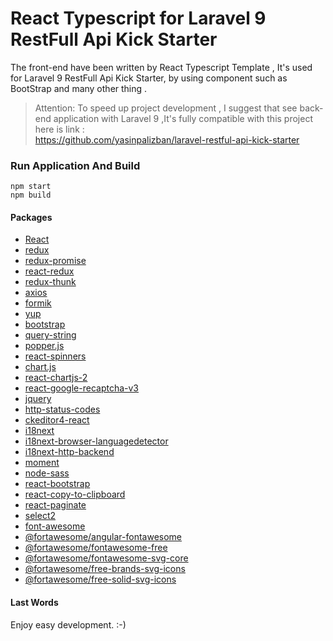 # React Typescript for Laravel 9 RestFull Api Kick Starter

The front-end have been written by React Typescript Template , It's used for Laravel 9 RestFull Api Kick Starter, by using component such as BootStrap and many other thing .

> Attention: To speed up project development , I suggest that  see back-end application with Laravel 9 ,It's  fully compatible with this project
> </br> here is link : </br>
> https://github.com/yasinpalizban/laravel-restful-api-kick-starter

### Run Application And Build

```
npm start
npm build

```

#### Packages


- [React](https://React.js/)
- [redux](https://www.redux.js.org)
- [redux-promise](https://www.redux.js.org)
- [react-redux](https://www.redux.js.org)
- [redux-thunk](https://www.redux.js.org)
- [axios](https://axios-http.com/)
- [formik](https://formik.org/docs/overview)
- [yup](https://github.com/jquense/yup)
- [bootstrap](https://getbootstrap.com/)
- [query-string](https://www.npmjs.com/package/query-string)
- [popper.js](https://www.npmjs.com/package/@popperjs/core)
- [react-spinners](github.com/davidhu2000/react-spinners)
- [chart.js](https://www.chartjs.org/)
- [react-chartjs-2](https://www.chartjs.org/)
- [react-google-recaptcha-v3](https://github.com/t49tran/react-google-recaptcha-v3)
- [jquery](https://jquery.com/)
- [http-status-codes](https://www.npmjs.com/package/http-status-codes)
- [ckeditor4-react](https://www.npmjs.com/package/ckeditor4-angular)
- [i18next](https://www.i18next.com)
- [i18next-browser-languagedetector](https://www.i18next.com)
- [i18next-http-backend](https://www.i18next.com)
- [moment](https://www.github.com/moment/moment)
- [node-sass](https://www.github.com/sass/node-sass)
- [react-bootstrap](https://www.react-bootstrap.github.io)
- [react-copy-to-clipboard](https://github.com/nkbt/react-copy-to-clipboard)
- [react-paginate](https://github.com/AdeleD/react-paginate#readme)
- [select2](https://www.npmjs.com/package/select2)
- [font-awesome](https://www.npmjs.com/package/font-awesome)
- [@fortawesome/angular-fontawesome](https://www.npmjs.com/package/@fortawesome/angular-fontawesome)
- [@fortawesome/fontawesome-free](https://www.npmjs.com/package/@fortawesome/fontawesome-free)
- [@fortawesome/fontawesome-svg-core](https://www.npmjs.com/package/@fortawesome/fontawesome-svg-core)
- [@fortawesome/free-brands-svg-icons](https://www.npmjs.com/package/@fortawesome/free-brands-svg-icons)
- [@fortawesome/free-solid-svg-icons](https://www.npmjs.com/package/@fortawesome/free-solid-svg-icons)

    
#### Last Words

Enjoy easy development. :-)

